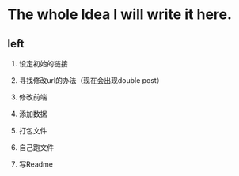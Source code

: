 # The whole Idea I will write it here. 

## left

1. 设定初始的链接

2. 寻找修改url的办法（现在会出现double post）

3. 修改前端

4. 添加数据

5. 打包文件 

6. 自己跑文件

7. 写Readme

   
